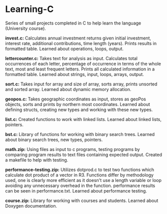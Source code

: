 # Learning-C
Series of small projects completed in C to help learn the language (University course).

**invest.c:**
Calculates annual investment returns given initial investment, interest rate, additional contributions, time length (years). Prints results in formatted table.
Learned about operations, loops, output.

**lettercounter.c:**
Takes text for analysis as input. Calculates total occurrences of each letter, percentage of occurrence in terms of the whole text, most and least frequent letters.
Prints all calculated information in a formatted table. Learned about strings, input, loops, arrays, output.

**sort.c:**
Takes input for array and size of array, sorts array, prints unsorted and sorted array. Learned about dynamic memory allocation.

**geopos.c:**
Takes geographic coordinates as input, stores as geoPos objects, sorts and prints by northern most coordinates.
Learned about defining structs, creating new types and working with these new types.

**list.c:**
Created functions to work with linked lists. Learned about linked lists, pointers.

**bst.c:**
Library of functions for working with binary search trees. Learned about binary search trees, new types, pointers.

**math.zip:**
Using files as input to c programs, testing programs by comparing program results to text files containing expected output. Created a makefile to help with testing.

**performance-testing.zip:**
Utilizes dotprod.c to test two functions which calculate dot product of a vector in R3. Functions differ by methodology used, one is clearly more efficient
as it doesn't use a length variable or loop avoiding any unnecessary overhead in the function. performance results can be seen in performance.txt.
Learned about performance testing.

**course.zip:**
Library for working with courses and students. Learned about Doxygen documentation.
